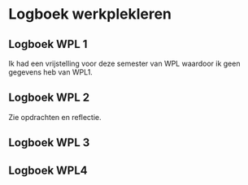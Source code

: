 # Logboek werkplekleren

## Logboek WPL 1
Ik had een vrijstelling voor deze semester van WPL 
waardoor ik geen gegevens heb van WPL1.
## Logboek WPL 2 
Zie opdrachten en reflectie.
## Logboek WPL 3

## Logboek WPL4
